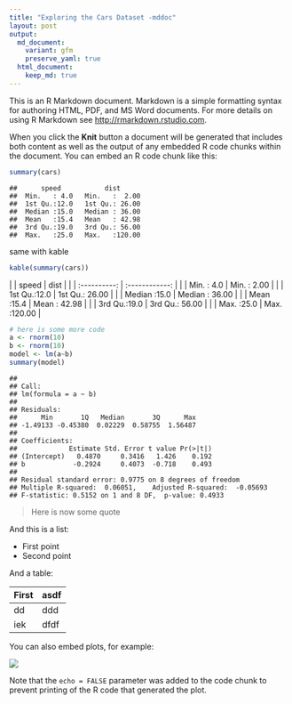 ```yaml
---
title: "Exploring the Cars Dataset -mddoc"
layout: post
output:
  md_document:
    variant: gfm
    preserve_yaml: true
  html_document:
    keep_md: true
---
```


This is an R Markdown document. Markdown is a simple formatting syntax
for authoring HTML, PDF, and MS Word documents. For more details on
using R Markdown see <http://rmarkdown.rstudio.com>.

When you click the **Knit** button a document will be generated that
includes both content as well as the output of any embedded R code
chunks within the document. You can embed an R code chunk like this:

``` r
summary(cars)
```

    ##      speed           dist       
    ##  Min.   : 4.0   Min.   :  2.00  
    ##  1st Qu.:12.0   1st Qu.: 26.00  
    ##  Median :15.0   Median : 36.00  
    ##  Mean   :15.4   Mean   : 42.98  
    ##  3rd Qu.:19.0   3rd Qu.: 56.00  
    ##  Max.   :25.0   Max.   :120.00

same with kable

``` r
kable(summary(cars))
```

|  |    speed     |      dist      |
|  | :----------: | :------------: |
|  |  Min. : 4.0  |  Min. : 2.00   |
|  | 1st Qu.:12.0 | 1st Qu.: 26.00 |
|  | Median :15.0 | Median : 36.00 |
|  |  Mean :15.4  |  Mean : 42.98  |
|  | 3rd Qu.:19.0 | 3rd Qu.: 56.00 |
|  |  Max. :25.0  |  Max. :120.00  |

``` r
# here is some more code
a <- rnorm(10)
b <- rnorm(10)
model <- lm(a~b)
summary(model)
```

    ## 
    ## Call:
    ## lm(formula = a ~ b)
    ## 
    ## Residuals:
    ##      Min       1Q   Median       3Q      Max 
    ## -1.49133 -0.45380  0.02229  0.58755  1.56487 
    ## 
    ## Coefficients:
    ##             Estimate Std. Error t value Pr(>|t|)
    ## (Intercept)   0.4870     0.3416   1.426    0.192
    ## b            -0.2924     0.4073  -0.718    0.493
    ## 
    ## Residual standard error: 0.9775 on 8 degrees of freedom
    ## Multiple R-squared:  0.06051,    Adjusted R-squared:  -0.05693 
    ## F-statistic: 0.5152 on 1 and 8 DF,  p-value: 0.4933

> Here is now some quote

And this is a list:

  - First point
  - Second point

And a table:

| First | asdf |
| ----- | ---- |
| dd    | ddd  |
| iek   | dfdf |

You can also embed plots, for example:

![](%7B%7B%20site.baseurl%20%7D%7D/assets/exploring-the-cars-dataset-my-first-plot-1.png)<!-- -->

Note that the `echo = FALSE` parameter was added to the code chunk to
prevent printing of the R code that generated the plot.
